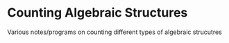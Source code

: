 # Counting Algebraic Structures
Various notes/programs on counting different types of algebraic strucutres


